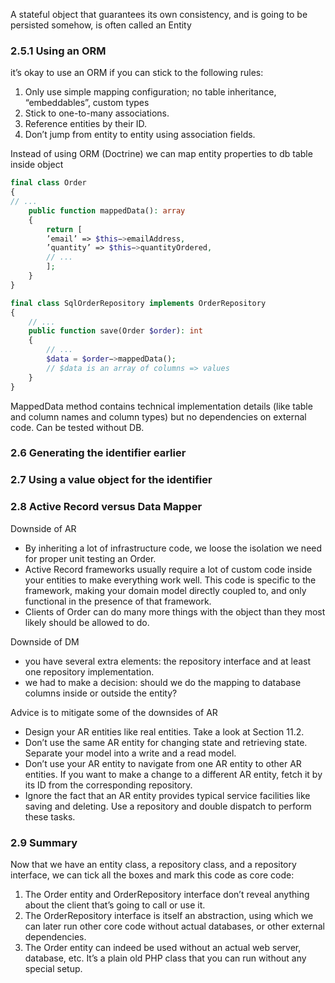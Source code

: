 A stateful object that guarantees its own consistency, and is going to be persisted somehow, is
often called an Entity

### 2.5.1 Using an ORM

it’s okay to use an ORM if you can stick to the following rules:

1. Only use simple mapping configuration; no table inheritance, “embeddables”, custom types
2. Stick to one-to-many associations.
3. Reference entities by their ID.
4. Don’t jump from entity to entity using association fields.

Instead of using ORM (Doctrine) we can map entity properties to db table inside object

```php
final class Order
{
// ...
    public function mappedData(): array
    {
        return [
        ’email’ => $this−>emailAddress,
        ’quantity’ => $this−>quantityOrdered,
        // ...
        ];
    }
}

final class SqlOrderRepository implements OrderRepository
{
    // ...
    public function save(Order $order): int
    {
        // ...
        $data = $order−>mappedData();
        // $data is an array of columns => values
    }
}
```

MappedData method contains technical implementation details (like table and column names and column types) but no
dependencies on external code. Can be tested without DB.

### 2.6 Generating the identifier earlier

### 2.7 Using a value object for the identifier

### 2.8 Active Record versus Data Mapper

Downside of AR

- By inheriting a lot of infrastructure code, we loose the isolation we need for proper unit
  testing an Order.
- Active Record frameworks usually require a lot of custom code inside your entities to
  make everything work well. This code is specific to the framework, making your domain
  model directly coupled to, and only functional in the presence of that framework.
- Clients of Order can do many more things with the object than they most likely should be allowed to do.

Downside of DM

- you have several extra elements: the repository interface and at least one repository implementation.
- we had to make a decision: should we do the mapping to database columns inside or outside the entity?

Advice is to mitigate some of the downsides of AR

- Design your AR entities like real entities. Take a look at Section 11.2.
- Don’t use the same AR entity for changing state and retrieving state. Separate your model
  into a write and a read model.
- Don’t use your AR entity to navigate from one AR entity to other AR entities. If you want
  to make a change to a different AR entity, fetch it by its ID from the corresponding
  repository.
- Ignore the fact that an AR entity provides typical service facilities like saving and deleting.
  Use a repository and double dispatch to perform these tasks.

### 2.9 Summary

Now that we have an entity class, a repository class, and a repository interface, we can tick all
the boxes and mark this code as core code:

1. The Order entity and OrderRepository interface don’t reveal anything about the client
   that’s going to call or use it.
2. The OrderRepository interface is itself an abstraction, using which we can later run
   other core code without actual databases, or other external dependencies.
3. The Order entity can indeed be used without an actual web server, database, etc. It’s a
   plain old PHP class that you can run without any special setup.
